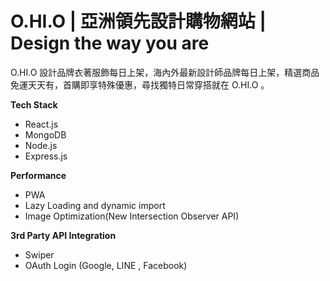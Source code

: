 # O.HI.O | 亞洲領先設計購物網站 | Design the way you are

O.HI.O 設計品牌衣著服飾每日上架，海內外最新設計師品牌每日上架，精選商品免運天天有，首購即享特殊優惠，尋找獨特日常穿搭就在 O.HI.O 。


**Tech Stack**

- React.js
- MongoDB
- Node.js
- Express.js


**Performance**

- PWA
- Lazy Loading and dynamic import
- Image Optimization(New Intersection Observer API)

**3rd Party API Integration**
- Swiper
- OAuth Login (Google, LINE , Facebook)

